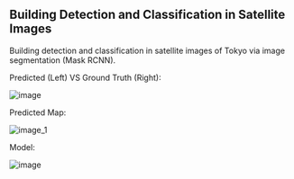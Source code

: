 ## Building Detection and Classification in Satellite Images

Building detection and classification in satellite images of Tokyo via image segmentation (Mask RCNN).

Predicted (Left) VS Ground Truth (Right):

![image](https://user-images.githubusercontent.com/60068344/200295675-419cfda7-1cad-4449-b980-7a1cec7b68ad.png)

Predicted Map:

![image_1](https://user-images.githubusercontent.com/60068344/200296494-23c7b8e8-5dc2-4136-bd01-d71decdf1fc7.png)

Model:

![image](https://user-images.githubusercontent.com/60068344/200296232-2524cace-576b-42a7-93ce-c92d23afceb5.png)
